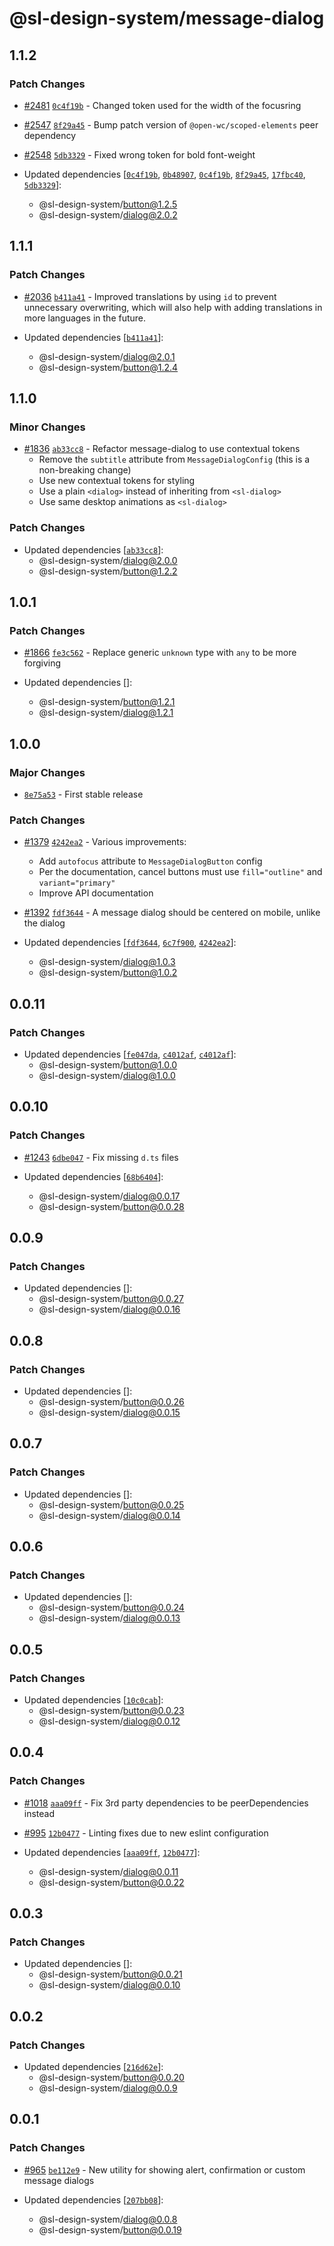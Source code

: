 # @sl-design-system/message-dialog

## 1.1.2

### Patch Changes

- [#2481](https://github.com/sl-design-system/components/pull/2481) [`0c4f19b`](https://github.com/sl-design-system/components/commit/0c4f19beb6f66b6cba944c6bc4589252113554fb) - Changed token used for the width of the focusring

- [#2547](https://github.com/sl-design-system/components/pull/2547) [`8f29a45`](https://github.com/sl-design-system/components/commit/8f29a4527d8fbe2bace08e32e31ba93aee0baf68) - Bump patch version of `@open-wc/scoped-elements` peer dependency

- [#2548](https://github.com/sl-design-system/components/pull/2548) [`5db3329`](https://github.com/sl-design-system/components/commit/5db33293ac0ac53dcb13c607a4df76500eca7141) - Fixed wrong token for bold font-weight

- Updated dependencies [[`0c4f19b`](https://github.com/sl-design-system/components/commit/0c4f19beb6f66b6cba944c6bc4589252113554fb), [`0b48907`](https://github.com/sl-design-system/components/commit/0b48907b54289cbfd37266d870a42baba071ba1a), [`0c4f19b`](https://github.com/sl-design-system/components/commit/0c4f19beb6f66b6cba944c6bc4589252113554fb), [`8f29a45`](https://github.com/sl-design-system/components/commit/8f29a4527d8fbe2bace08e32e31ba93aee0baf68), [`17fbc40`](https://github.com/sl-design-system/components/commit/17fbc404a27bada6a5013c84c34a2936de604f16), [`5db3329`](https://github.com/sl-design-system/components/commit/5db33293ac0ac53dcb13c607a4df76500eca7141)]:
  - @sl-design-system/button@1.2.5
  - @sl-design-system/dialog@2.0.2

## 1.1.1

### Patch Changes

- [#2036](https://github.com/sl-design-system/components/pull/2036) [`b411a41`](https://github.com/sl-design-system/components/commit/b411a415b496b0ca15677b58ca41c7d770833b6e) - Improved translations by using `id` to prevent unnecessary overwriting, which will also help with adding translations in more languages in the future.

- Updated dependencies [[`b411a41`](https://github.com/sl-design-system/components/commit/b411a415b496b0ca15677b58ca41c7d770833b6e)]:
  - @sl-design-system/dialog@2.0.1
  - @sl-design-system/button@1.2.4

## 1.1.0

### Minor Changes

- [#1836](https://github.com/sl-design-system/components/pull/1836) [`ab33cc8`](https://github.com/sl-design-system/components/commit/ab33cc86cc01480fb20206be689f9bbdb62bf0ad) - Refactor message-dialog to use contextual tokens
  - Remove the `subtitle` attribute from `MessageDialogConfig` (this is a non-breaking change)
  - Use new contextual tokens for styling
  - Use a plain `<dialog>` instead of inheriting from `<sl-dialog>`
  - Use same desktop animations as `<sl-dialog>`

### Patch Changes

- Updated dependencies [[`ab33cc8`](https://github.com/sl-design-system/components/commit/ab33cc86cc01480fb20206be689f9bbdb62bf0ad)]:
  - @sl-design-system/dialog@2.0.0
  - @sl-design-system/button@1.2.2

## 1.0.1

### Patch Changes

- [#1866](https://github.com/sl-design-system/components/pull/1866) [`fe3c562`](https://github.com/sl-design-system/components/commit/fe3c562d4e18ab93e9209aaab1a604774cfba5fb) - Replace generic `unknown` type with `any` to be more forgiving

- Updated dependencies []:
  - @sl-design-system/button@1.2.1
  - @sl-design-system/dialog@1.2.1

## 1.0.0

### Major Changes

- [`8e75a53`](https://github.com/sl-design-system/components/commit/8e75a5312f15ee77aa61782049acc0a4a54b8aa6) - First stable release

### Patch Changes

- [#1379](https://github.com/sl-design-system/components/pull/1379) [`4242ea2`](https://github.com/sl-design-system/components/commit/4242ea24a85d758a71bb8c88aa6ae8a0aba442b5) - Various improvements:
  - Add `autofocus` attribute to `MessageDialogButton` config
  - Per the documentation, cancel buttons must use `fill="outline"` and `variant="primary"`
  - Improve API documentation

- [#1392](https://github.com/sl-design-system/components/pull/1392) [`fdf3644`](https://github.com/sl-design-system/components/commit/fdf36446ce68afe58d10ace6706258a46c822579) - A message dialog should be centered on mobile, unlike the dialog

- Updated dependencies [[`fdf3644`](https://github.com/sl-design-system/components/commit/fdf36446ce68afe58d10ace6706258a46c822579), [`6c7f900`](https://github.com/sl-design-system/components/commit/6c7f9004959dfbb7a715a6ecec8d82da6b1e5e9c), [`4242ea2`](https://github.com/sl-design-system/components/commit/4242ea24a85d758a71bb8c88aa6ae8a0aba442b5)]:
  - @sl-design-system/dialog@1.0.3
  - @sl-design-system/button@1.0.2

## 0.0.11

### Patch Changes

- Updated dependencies [[`fe047da`](https://github.com/sl-design-system/components/commit/fe047da265a3d657d74ee26df95ebd73f2d7ef7f), [`c4012af`](https://github.com/sl-design-system/components/commit/c4012af75faaec57e3a1dc5d7f2e8205ce1d3805), [`c4012af`](https://github.com/sl-design-system/components/commit/c4012af75faaec57e3a1dc5d7f2e8205ce1d3805)]:
  - @sl-design-system/button@1.0.0
  - @sl-design-system/dialog@1.0.0

## 0.0.10

### Patch Changes

- [#1243](https://github.com/sl-design-system/components/pull/1243) [`6dbe047`](https://github.com/sl-design-system/components/commit/6dbe047d690a069a16c1d96172accce6fa2980cb) - Fix missing `d.ts` files

- Updated dependencies [[`68b6404`](https://github.com/sl-design-system/components/commit/68b6404bc5574b88daae711a2eb535c2572d23b1)]:
  - @sl-design-system/dialog@0.0.17
  - @sl-design-system/button@0.0.28

## 0.0.9

### Patch Changes

- Updated dependencies []:
  - @sl-design-system/button@0.0.27
  - @sl-design-system/dialog@0.0.16

## 0.0.8

### Patch Changes

- Updated dependencies []:
  - @sl-design-system/button@0.0.26
  - @sl-design-system/dialog@0.0.15

## 0.0.7

### Patch Changes

- Updated dependencies []:
  - @sl-design-system/button@0.0.25
  - @sl-design-system/dialog@0.0.14

## 0.0.6

### Patch Changes

- Updated dependencies []:
  - @sl-design-system/button@0.0.24
  - @sl-design-system/dialog@0.0.13

## 0.0.5

### Patch Changes

- Updated dependencies [[`10c0cab`](https://github.com/sl-design-system/components/commit/10c0cabf69a1c2561a3ce459ed0ac67c7ae1bd6b)]:
  - @sl-design-system/button@0.0.23
  - @sl-design-system/dialog@0.0.12

## 0.0.4

### Patch Changes

- [#1018](https://github.com/sl-design-system/components/pull/1018) [`aaa09ff`](https://github.com/sl-design-system/components/commit/aaa09ffb78db9df6298ce77d51a79b7aed213e59) - Fix 3rd party dependencies to be peerDependencies instead

- [#995](https://github.com/sl-design-system/components/pull/995) [`12b0477`](https://github.com/sl-design-system/components/commit/12b0477da1f7ce615269b228a6fceb7cb8c6b4f5) - Linting fixes due to new eslint configuration

- Updated dependencies [[`aaa09ff`](https://github.com/sl-design-system/components/commit/aaa09ffb78db9df6298ce77d51a79b7aed213e59), [`12b0477`](https://github.com/sl-design-system/components/commit/12b0477da1f7ce615269b228a6fceb7cb8c6b4f5)]:
  - @sl-design-system/dialog@0.0.11
  - @sl-design-system/button@0.0.22

## 0.0.3

### Patch Changes

- Updated dependencies []:
  - @sl-design-system/button@0.0.21
  - @sl-design-system/dialog@0.0.10

## 0.0.2

### Patch Changes

- Updated dependencies [[`216d62e`](https://github.com/sl-design-system/components/commit/216d62eb5a16277b4ea2767ea0530e570bf40abf)]:
  - @sl-design-system/button@0.0.20
  - @sl-design-system/dialog@0.0.9

## 0.0.1

### Patch Changes

- [#965](https://github.com/sl-design-system/components/pull/965) [`be112e9`](https://github.com/sl-design-system/components/commit/be112e9521dfba61a0ae2f229915036406f52bc0) - New utility for showing alert, confirmation or custom message dialogs

- Updated dependencies [[`207bb08`](https://github.com/sl-design-system/components/commit/207bb08fdae47c80eb74eb07164d3a0478f6ae78)]:
  - @sl-design-system/dialog@0.0.8
  - @sl-design-system/button@0.0.19
